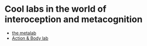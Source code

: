 # Cool labs in the world of interoception and metacognition


- [the metalab](http://metacoglab.org/)
- [Action & Body lab](https://www.ucl.ac.uk/icn/node/1479/#group)
